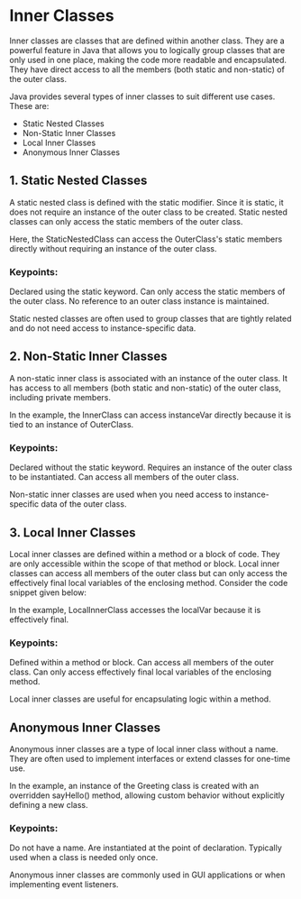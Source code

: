 # Inner Classes

Inner classes are classes that are defined within another class. They are a powerful feature in Java that allows you to logically group classes that are only used in one place, making the code more readable and encapsulated. They have direct access to all the members (both static and non-static) of the outer class.

Java provides several types of inner classes to suit different use cases. These are:

* Static Nested Classes
* Non-Static Inner Classes
* Local Inner Classes
* Anonymous Inner Classes

## 1. Static Nested Classes
A static nested class is defined with the static modifier. Since it is static, it does not require an instance of the outer class to be created. Static nested classes can only access the static members of the outer class.

Here, the StaticNestedClass can access the OuterClass's static members directly without requiring an instance of the outer class.
### Keypoints:
Declared using the static keyword.
Can only access the static members of the outer class.
No reference to an outer class instance is maintained.

Static nested classes are often used to group classes that are tightly related and do not need access to instance-specific data.
## 2. Non-Static Inner Classes
A non-static inner class is associated with an instance of the outer class. It has access to all members (both static and non-static) of the outer class, including private members.

In the example, the InnerClass can access instanceVar directly because it is tied to an instance of OuterClass.
### Keypoints:
Declared without the static keyword.
Requires an instance of the outer class to be instantiated.
Can access all members of the outer class.

Non-static inner classes are used when you need access to instance-specific data of the outer class.
## 3. Local Inner Classes
Local inner classes are defined within a method or a block of code. They are only accessible within the scope of that method or block. Local inner classes can access all members of the outer class but can only access the effectively final local variables of the enclosing method.
Consider the code snippet given below:


In the example, LocalInnerClass accesses the localVar because it is effectively final.
### Keypoints:
Defined within a method or block.
Can access all members of the outer class.
Can only access effectively final local variables of the enclosing method.

Local inner classes are useful for encapsulating logic within a method.

## Anonymous Inner Classes
Anonymous inner classes are a type of local inner class without a name. They are often used to implement interfaces or extend classes for one-time use.

In the example, an instance of the Greeting class is created with an overridden sayHello() method, allowing custom behavior without explicitly defining a new class.

### Keypoints:
Do not have a name.
Are instantiated at the point of declaration.
Typically used when a class is needed only once.

Anonymous inner classes are commonly used in GUI applications or when implementing event listeners.
